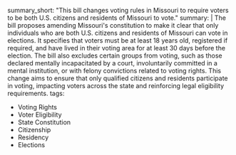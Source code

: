 summary_short: "This bill changes voting rules in Missouri to require voters to be both U.S. citizens and residents of Missouri to vote."
summary: |
  The bill proposes amending Missouri's constitution to make it clear that only individuals who are both U.S. citizens and residents of Missouri can vote in elections. It specifies that voters must be at least 18 years old, registered if required, and have lived in their voting area for at least 30 days before the election. The bill also excludes certain groups from voting, such as those declared mentally incapacitated by a court, involuntarily committed in a mental institution, or with felony convictions related to voting rights. This change aims to ensure that only qualified citizens and residents participate in voting, impacting voters across the state and reinforcing legal eligibility requirements.
tags:
  - Voting Rights
  - Voter Eligibility
  - State Constitution
  - Citizenship
  - Residency
  - Elections
